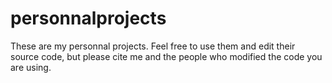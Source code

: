 # personnalprojects
These are my personnal projects. Feel free to use them and edit their source code, but please cite me and the people who modified the code you are using.
